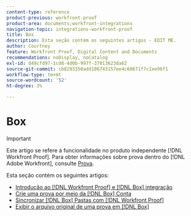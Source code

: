 ```yaml
---
content-type: reference
product-previous: workfront-proof
product-area: documents;workfront-integrations
navigation-topic: integrations-workfront-proof
title: Box
description: Esta seção contém os seguintes artigos - EDIT ME.
author: Courtney
feature: Workfront Proof, Digital Content and Documents
recommendations: noDisplay, noCatalog
exl-id: d49cfd97-1cd8-4d0b-997f-37013623da62
source-git-commit: cb8293350add186743157ee4c60671f7c1ee96f1
workflow-type: tm+mt
source-wordcount: '52'
ht-degree: 3%

---
```


# Box

>[!IMPORTANT]
>
>Este artigo se refere à funcionalidade no produto independente [!DNL Workfront Proof]. Para obter informações sobre prova dentro do [!DNL Adobe Workfront], consulte [Prova](../../../review-and-approve-work/proofing/proofing.md).

Esta seção contém os seguintes artigos:

* [Introdução ao [!DNL Workfront Proof] e [!DNL Box] integração](../../../workfront-proof/wp-integrations/box/introduction-to-box.md)
* [Crie uma prova por meio da [!DNL Box] Conta](../../../workfront-proof/wp-integrations/box/create-proof-box-account.md)
* [Sincronizar [!DNL Box] Pastas com [!DNL Workfront Proof]](../../../workfront-proof/wp-integrations/box/sycn-box-folder.md)
* [Exibir o arquivo original de uma prova em [!DNL Box]](../../../workfront-proof/wp-integrations/box/view-proof-original-file-box.md)
